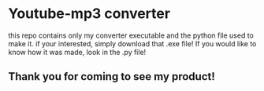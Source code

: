 # Youtube-mp3 converter
this repo contains only my converter executable and the python file used to make it. if your interested, simply download that .exe file! If you would like to know how it was made, look in the .py file!
## Thank you for coming to see my product!